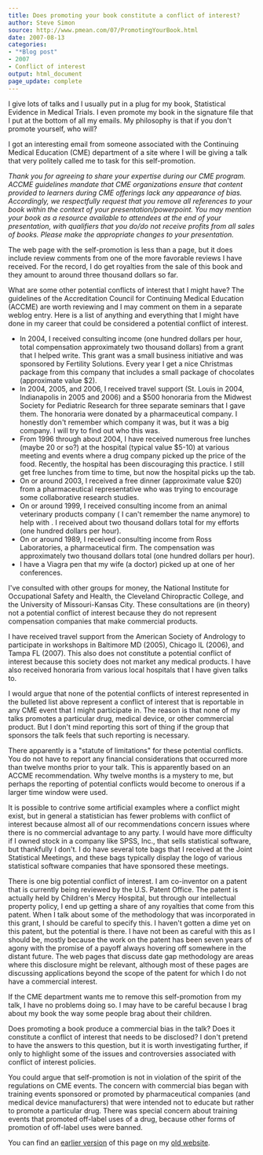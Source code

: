 ```yaml
---
title: Does promoting your book constitute a conflict of interest?
author: Steve Simon
source: http://www.pmean.com/07/PromotingYourBook.html
date: 2007-08-13
categories:
- "*Blog post"
- 2007
- Conflict of interest
output: html_document
page_update: complete
---
```


I give lots of talks and I usually put in a plug for my book, Statistical Evidence in Medical Trials. I even promote my book in the signature file that I put at the bottom of all my emails. My philosophy is that if you don't promote yourself, who will?

I got an interesting email from someone associated with the Continuing Medical Education (CME) department of a site where I will be giving a talk that very politely called me to task for this self-promotion.

*Thank you for agreeing to share your expertise during our CME program. ACCME guidelines mandate that CME organizations ensure that content provided to learners during CME offerings lack any appearance of bias. Accordingly, we respectfully request that you remove all references to your book within the context of your presentation/powerpoint. You may mention your book as a resource available to attendees at the end of your presentation, with qualifiers that you do/do not receive profits from all sales of books. Please make the appropriate changes to your presentation.*

The web page with the self-promotion is less than a page, but it does include review comments from one of the more favorable reviews I have received. For the record, I do get royalties from the sale of this book and they amount to around three thousand dollars so far.

What are some other potential conflicts of interest that I might have? The guidelines of the Accreditation Council for Continuing Medical Education (ACCME) are worth reviewing and I may comment on them in a separate weblog entry. Here is a list of anything and everything that I might have done in my career that could be considered a potential conflict of interest.

+ In 2004, I received consulting income (one hundred dollars per hour, total compensation approximately two thousand dollars) from a grant that I helped write. This grant was a small business initiative and was sponsored by Fertility Solutions. Every year I get a nice Christmas package from this company that includes a small package of chocolates (approximate value \$2).
+ In 2004, 2005, and 2006, I received travel support (St. Louis in 2004, Indianapolis in 2005 and 2006) and a \$500 honoraria from the Midwest Society for Pediatric Research for three separate seminars that I gave them. The honoraria were donated by a pharmaceutical company. I honestly don't remember which company it was, but it was a big company. I will try to find out who this was.
+ From 1996 through about 2004, I have received numerous free lunches (maybe 20 or so?) at the hospital (typical value \$5-10) at various meeting and events where a drug company picked up the price of the food. Recently, the hospital has been discouraging this practice. I still get free lunches from time to time, but now the hospital picks up the tab.
+ On or around 2003, I received a free dinner (approximate value $20) from a pharmaceutical representative who was trying to encourage some collaborative research studies.
+ On or around 1999, I received consulting income from an animal veterinary products company ( I can't remember the name anymore) to help with . I received about two thousand dollars total for my efforts (one hundred dollars per hour).
+ On or around 1989, I received consulting income from Ross Laboratories, a pharmaceutical firm. The compensation was approximately two thousand dollars total (one hundred dollars per hour).
+ I have a Viagra pen that my wife (a doctor) picked up at one of her conferences.

I've consulted with other groups for money, the National Institute for Occupational Safety and Health, the Cleveland Chiropractic College, and the University of Missouri-Kansas City. These consultations are (in theory) not a potential conflict of interest because they do not represent compensation companies that make commercial products.

I have received travel support from the American Society of Andrology to participate in workshops in Baltimore MD (2005), Chicago IL (2006), and Tampa FL (2007). This also does not constitute a potential conflict of interest because this society does not market any medical products. I have also received honoraria from various local hospitals that I have given talks to.

I would argue that none of the potential conflicts of interest represented in the bulleted list above represent a conflict of interest that is reportable in any CME event that I might participate in. The reason is that none of my talks promotes a particular drug, medical device, or other commercial product. But I don't mind reporting this sort of thing if the group that sponsors the talk feels that such reporting is necessary.

There apparently is a "statute of limitations" for these potential conflicts. You do not have to report any financial considerations that occurred more than twelve months prior to your talk. This is apparently based on an ACCME recommendation. Why twelve months is a mystery to me, but perhaps the reporting of potential conflicts would become to onerous if a larger time window were used.

It is possible to contrive some artificial examples where a conflict might exist, but in general a statistician has fewer problems with conflict of interest because almost all of our recommendations concern issues where there is no commercial advantage to any party. I would have more difficulty if I owned stock in a company like SPSS, Inc., that sells statistical software, but thankfully I don't. I do have several tote bags that I received at the Joint Statistical Meetings, and these bags typically display the logo of various statistical software companies that have sponsored these meetings.

There is one big potential conflict of interest. I am co-inventor on a patent that is currently being reviewed by the U.S. Patent Office. The patent is actually held by Children's Mercy Hospital, but through our intellectual property policy, I end up getting a share of any royalties that come from this patent. When I talk about some of the methodology that was incorporated in this grant, I should be careful to specify this. I haven't gotten a dime yet on this patent, but the potential is there. I have not been as careful with this as I should be, mostly because the work on the patent has been seven years of agony with the promise of a payoff always hovering off somewhere in the distant future. The web pages that discuss date gap methodology are areas where this disclosure might be relevant, although most of these pages are discussing applications beyond the scope of the patent for which I do not have a commercial interest.

If the CME department wants me to remove this self-promotion from my talk, I have no problems doing so. I may have to be careful because I brag about my book the way some people brag about their children.

Does promoting a book produce a commercial bias in the talk? Does it constitute a conflict of interest that needs to be disclosed? I don't pretend to have the answers to this question, but it is worth investigating further, if only to highlight some of the issues and controversies associated with conflict of interest policies.

You could argue that self-promotion is not in violation of the spirit of the regulations on CME events. The concern with commercial bias began with training events sponsored or promoted by pharmaceutical companies (and medical device manufacturers) that were intended not to educate but rather to promote a particular drug. There was special concern about training events that promoted off-label uses of a drug, because other forms of promotion of off-label uses were banned.

You can find an [earlier version][sim1] of this page on my [old website][sim2].

[sim1]: http://www.pmean.com/07/PromotingYourBook.html
[sim2]: http://www.pmean.com
